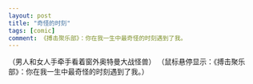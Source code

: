```yaml
---
layout: post
title: "奇怪的时刻"
tags: [comic]
comment: 《搏击聚乐部》：你在我一生中最奇怪的时刻遇到了我。
---
```

（男人和女人手牵手看着窗外奥特曼大战怪兽）
（鼠标悬停显示：《搏击聚乐部》：你在我一生中最奇怪的时刻遇到了我。）

